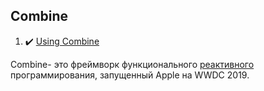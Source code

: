 ## Combine

1. :heavy_check_mark: [Using Combine](https://heckj.github.io/swiftui-notes/)

Combine- это фреймворк функционального [реактивного](https://github.com/eldaroid/iOSWiki/blob/master/DesignPattern/ReactiveProgramming.md) программирования, запущенный Apple на WWDC 2019. 
